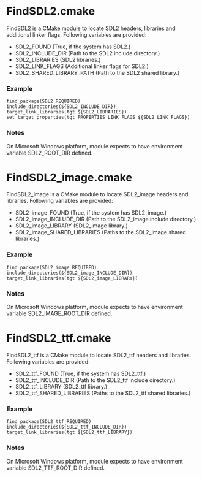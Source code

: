 FindSDL2.cmake
==============

FindSDL2 is a CMake module to locate SDL2 headers, libraries and additional linker flags. Following variables are provided:

  * SDL2_FOUND (True, if the system has SDL2.)
  * SDL2_INCLUDE_DIR (Path to the SDL2 include directory.)
  * SDL2_LIBRARIES (SDL2 libraries.)
  * SDL2_LINK_FLAGS (Additional linker flags for SDL2.)
  * SDL2_SHARED_LIBRARY_PATH (Path to the SDL2 shared library.)

### Example

    find_package(SDL2 REQUIRED)
    include_directories(${SDL2_INCLUDE_DIR})
    target_link_libraries(tgt ${SDL2_LIBRARIES})
    set_target_properties(tgt PROPERTIES LINK_FLAGS ${SDL2_LINK_FLAGS})

### Notes

On Microsoft Windows platform, module expects to have environment variable SDL2_ROOT_DIR defined.



FindSDL2_image.cmake
==============

FindSDL2_image is a CMake module to locate SDL2_image headers and libraries. Following variables are provided:

  * SDL2_image_FOUND (True, if the system has SDL2_image.)
  * SDL2_image_INCLUDE_DIR (Path to the SDL2_image include directory.)
  * SDL2_image_LIBRARY (SDL2_image library.)
  * SDL2_image_SHARED_LIBRARIES (Paths to the SDL2_image shared libraries.)

### Example

    find_package(SDL2_image REQUIRED)
    include_directories(${SDL2_image_INCLUDE_DIR})
    target_link_libraries(tgt ${SDL2_image_LIBRARY})


### Notes

On Microsoft Windows platform, module expects to have environment variable SDL2_IMAGE_ROOT_DIR defined.



FindSDL2_ttf.cmake
==============

FindSDL2_ttf is a CMake module to locate SDL2_ttf headers and libraries. Following variables are provided:

  * SDL2_ttf_FOUND (True, if the system has SDL2_ttf.)
  * SDL2_ttf_INCLUDE_DIR (Path to the SDL2_ttf include directory.)
  * SDL2_ttf_LIBRARY (SDL2_ttf library.)
  * SDL2_ttf_SHARED_LIBRARIES (Paths to the SDL2_ttf shared libraries.)

### Example

    find_package(SDL2_ttf REQUIRED)
    include_directories(${SDL2_ttf_INCLUDE_DIR})
    target_link_libraries(tgt ${SDL2_ttf_LIBRARY})

### Notes

On Microsoft Windows platform, module expects to have environment variable SDL2_TTF_ROOT_DIR defined.
